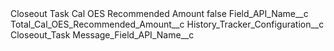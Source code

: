 <?xml version="1.0" encoding="UTF-8"?>
<CustomMetadata xmlns="http://soap.sforce.com/2006/04/metadata" xmlns:xsi="http://www.w3.org/2001/XMLSchema-instance" xmlns:xsd="http://www.w3.org/2001/XMLSchema">
    <label>Closeout Task Cal OES Recommended Amount</label>
    <protected>false</protected>
    <values>
        <field>Field_API_Name__c</field>
        <value xsi:type="xsd:string">Total_Cal_OES_Recommended_Amount__c</value>
    </values>
    <values>
        <field>History_Tracker_Configuration__c</field>
        <value xsi:type="xsd:string">Closeout_Task</value>
    </values>
    <values>
        <field>Message_Field_API_Name__c</field>
        <value xsi:nil="true"/>
    </values>
</CustomMetadata>
